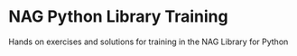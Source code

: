 # NAG Python Library Training

Hands on exercises and solutions for training in the NAG Library for Python 
